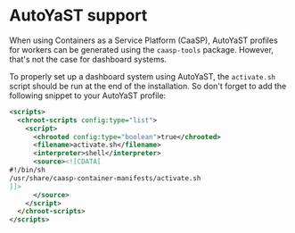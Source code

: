 # AutoYaST support

When using Containers as a Service Platform (CaaSP), AutoYaST profiles for
workers can be generated using the `caasp-tools` package. However, that's not
the case for dashboard systems.

To properly set up a dashboard system using AutoYaST, the `activate.sh` script
should be run at the end of the installation. So don't forget to add the following
snippet to your AutoYaST profile:

```xml
<scripts>
  <chroot-scripts config:type="list">
    <script>
      <chrooted config:type="boolean">true</chrooted>
      <filename>activate.sh</filename>
      <interpreter>shell</interpreter>
      <source><![CDATA[
#!/bin/sh
/usr/share/caasp-container-manifests/activate.sh
]]>
      </source>
    </script>
  </chroot-scripts>
</scripts>
```
